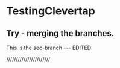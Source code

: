 # TestingClevertap


## Try - merging the branches.
This is the sec-branch --- EDITED

///////////////////////
